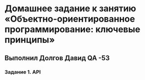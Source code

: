 # Домашнее задание к занятию «Объектно-ориентированное программирование: ключевые принципы»
## Выполнил Долгов Давид QA -53
### Задание 1. API 